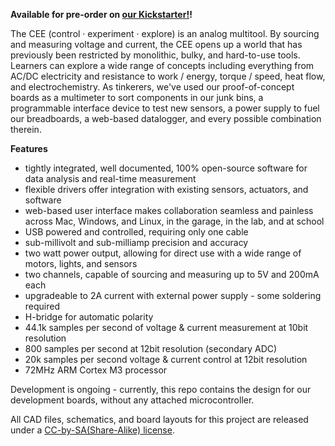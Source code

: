 **Available for pre-order on [our Kickstarter!](http://www.kickstarter.com/projects/itdaniher/cee-the-usb-analog-electronics-multi-tool)!**

The CEE (control · experiment · explore) is an analog multitool. By sourcing and measuring voltage and current, the CEE opens up a world that has previously been restricted by monolithic, bulky, and hard-to-use tools. Learners can explore a wide range of concepts including everything from AC/DC electricity and resistance to work / energy, torque / speed, heat flow, and electrochemistry. As tinkerers, we've used our proof-of-concept boards as a multimeter to sort components in our junk bins, a programmable interface device to test new sensors, a power supply to fuel our breadboards, a web-based datalogger, and every possible combination therein. 

**Features**

  - tightly integrated, well documented, 100% open-source software for data analysis and real-time measurement
  - flexible drivers offer integration with existing sensors, actuators, and software
  - web-based user interface makes collaboration seamless and painless across Mac, Windows, and Linux, in the garage, in the lab, and at school
  - USB powered and controlled, requiring only one cable
  - sub-millivolt and sub-milliamp precision and accuracy
  - two watt power output, allowing for direct use with a wide range of motors, lights, and sensors
  - two channels, capable of sourcing and measuring up to 5V and 200mA each
  - upgradeable to 2A current with external power supply - some soldering required
  - H-bridge for automatic polarity
  - 44.1k samples per second of voltage & current measurement at 10bit resolution
  - 800 samples per second at 12bit resolution (secondary ADC)
  - 20k samples per second voltage & current control at 12bit resolution
  - 72MHz ARM Cortex M3 processor


Development is ongoing - currently, this repo contains the design for our development boards, without any attached microcontroller.

All CAD files, schematics, and board layouts for this project are released under a [CC-by-SA(Share-Alike) license](http://creativecommons.org/licenses/by-sa/3.0/).
